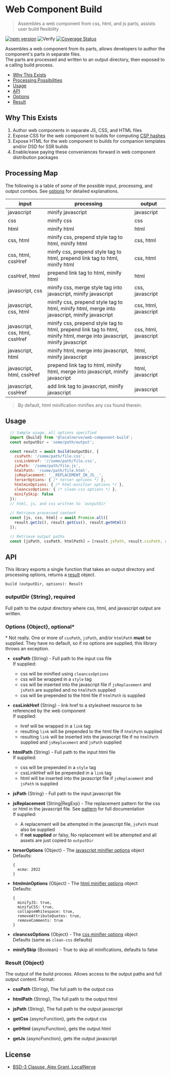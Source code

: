 # Web Component Build

> Assembles a web component from css, html, and js parts, assists user build flexibility

[![npm version](https://badge.fury.io/js/@localnerve%2Fweb-component-build.svg)](https://badge.fury.io/js/@localnerve%2Fweb-component-build)
![Verify](https://github.com/localnerve/web-component-build/workflows/Verify/badge.svg)
[![Coverage Status](https://coveralls.io/repos/github/localnerve/web-component-build/badge.svg?branch=main)](https://coveralls.io/github/localnerve/web-component-build?branch=main)

Assembles a web component from its parts, allows developers to author the component's parts in separate files.  
The parts are processed and written to an output directory, then exposed to a calling build process.  

  * [Why This Exists](#why-this-exists)
  * [Processing Possibilities](#processing-map)
  * [Usage](#usage)
  * [API](#api)
  * [Options](#options-object-optional)
  * [Result](#result-object)

## Why This Exists
  1. Author web components in separate JS, CSS, and HTML files
  2. Expose CSS for the web component to builds for computing [CSP hashes](https://github.com/localnerve/csp-hashes#readme)
  3. Expose HTML for the web component to builds for companion templates and/or DSD for SSR builds
  4. Enable/ease paying these conveniences forward in web component distribution packages

## Processing Map
The following is a table of _some_ of the possible input, processing, and output combos. See [options](#options-object-optional) for detailed explanations.

| input | processing | output |
| ----- | ---------- | ------ |
| javascript | minify javascript | javascript |
| css | minify css | css |
| html | minify html | html |
| css, html | minify css, prepend style tag to html, minify html | css, html |
| css, html, cssHref | minfy css, prepend style tag to html, prepend link tag to html, minify html | css, html |
| cssHref, html | prepend link tag to html, minify html | html |
| javascript, css | minify css, merge style tag into javascript, minify javascript | css, javascript |
| javascript, css, html | minify css, prepend style tag to html, minify html, merge into javascript, minify javascript | css, html, javascript |
| javascript, css, html, cssHref | minify css, prepend style tag to html, prepend link tag to html, minify html, merge into javascript, minify javascript | css, html, javascript |
| javascript, html | minify html, merge into javascript, minify javascript | html, javascript |
| javascript, html, cssHref | prepend link tag to html, minify html, merge into javascript, minify javascript | html, javascript |
| javascript, cssHref | add link tag to javascript, minify javascript | javascript |

> By default, html minification minifies any css found therein.

## Usage

```javascript
  // Sample usage, all options specified
  import {build} from '@localnerve/web-component-build';
  const outputDir = 'some/path/output';

  const result = await build(outputDir, {
    cssPath: '/some/path/file.css',
    cssLinkHref: '//some/path/file.css',
    jsPath: '/some/path/file.js',
    htmlPath: '/some/path/file.html',
    jsReplacement: '__REPLACEMENT_IN_JS__',
    terserOptions: { /* terser options */ },
    htmlminOptions: { /* html-minifier options */ },
    cleancssOptions: { /* clean-css options */ },
    minifySkip: false
  });
  // html, js, and css written to `outputDir`
  
  // Retrieve processed content
  const [js, css, html] = await Promise.all([
    result.getJs(), result.getCss(), result.getHtml()
  ]);

  // Retrieve output paths
  const [jsPath, cssPath, htmlPath] = [result.jsPath, result.cssPath, result.htmlPath];
```

## API
This library exports a single function that takes an output directory and processing options, returns a [result](#result-object) object.
```
build (outputDir, options): Result
```

### outputDir {String}, required
Full path to the output directory where css, html, and javascript output are written.

### Options {Object}, optional*
\* Not really. One or more of `cssPath`, `jsPath`, and/or `htmlPath` **must** be supplied. They have no default, so if no options are supplied, this library throws an exception.  

* **cssPath** {String} - Full path to the input css file  
  If supplied:  
    + css will be minified using `cleancssOptions`
    + css will be wrapped in a `style` tag
    + css will be inserted into the javascript file if `jsReplacement` and `jsPath` are supplied and no `htmlPath` supplied
    + css will be prepended to the html file if `htmlPath` is supplied
  
* **cssLinkHref** {String} - link href to a stylesheet resource to be referenced by the web component  
  If supplied:
    + href will be wrapped in a `link` tag
    + resulting `link` will be prepended to the html file if `htmlPath` supplied
    + resulting `link` will be inserted into the javascript file if no `htmlPath` supplied and `jsReplacement` and `jsPath` supplied  
  
* **htmlPath** {String} - Full path to the input html file  
  If supplied:  
    + css will be prepended in a `style` tag
    + cssLinkHref will be prepended in a `link` tag
    + html will be inserted into the javascript file if `jsReplacement` and `jsPath` is supplied  
  
* **jsPath** {String} - Full path to the input javascript file
* **jsReplacement** {String|RegExp} - The replacement pattern for the css or html in the javascript file. See [pattern](https://developer.mozilla.org/en-US/docs/Web/JavaScript/Reference/Global_Objects/String/replace#pattern) for full documentation  
  If supplied:
    + A replacement will be attempted in the javascript file, `jsPath` must also be supplied
    + If **not supplied** or falsy, No replacement will be attempted and all assets are just copied to `outputDir`  
  
* **terserOptions** {Object} - The [javascript minifier options](https://github.com/terser/terser/blob/master/README.md#minify-options) object  
  Defaults:
  ```
  {
    ecma: 2022
  }
  ```  
  
* **htmlminOptions** {Object} - The [html minifier options](https://github.com/kangax/html-minifier/blob/gh-pages/README.md#options-quick-reference) object  
  Defaults:  
  ```
  {
    minifyJS: true,
    minifyCSS: true,
    collapseWhitespace: true,
    removeAttributeQuotes: true,
    removeComments: true
  }
  ```  
  
* **cleancssOptions** {Object} - The [css minifier options](https://github.com/clean-css/clean-css/blob/master/README.md#constructor-options) object  
  Defaults (same as `clean-css` defaults)  
  
* **minifySkip** {Boolean} - True to skip all minifications, defaults to false  

### Result {Object}
The output of the build process. Allows access to the output paths and full output content. Format:  
  
  + **cssPath** {String}, The full path to the output css  
  
  + **htmlPath** {String}, The full path to the output html  
  
  + **jsPath** {String}, The full path to the output javascript  
  
  + **getCss** {asyncFunction}, gets the output css  
  
  + **getHtml** {asyncFunction}, gets the output html  
  
  + **getJs** {asyncFunction}, gets the output javascript  
  
## License
  * [BSD-3 Clasuse, Alex Grant, LocalNerve](LICENSE.md)